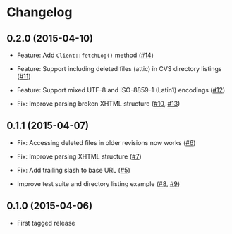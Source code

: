 # Changelog

## 0.2.0 (2015-04-10)

* Feature: Add `Client::fetchLog()` method
  ([#14](https://github.com/clue/php-viewvc-api-react/pull/14))

* Feature: Support including deleted files (attic) in CVS directory listings
  ([#11](https://github.com/clue/php-viewvc-api-react/pull/11))

* Feature: Support mixed UTF-8 and ISO-8859-1 (Latin1) encodings
  ([#12](https://github.com/clue/php-viewvc-api-react/pull/12))

* Fix: Improve parsing broken XHTML structure
  ([#10](https://github.com/clue/php-viewvc-api-react/pull/10), [#13](https://github.com/clue/php-viewvc-api-react/pull/13))

## 0.1.1 (2015-04-07)

* Fix: Accessing deleted files in older revisions now works
  ([#6](https://github.com/clue/php-viewvc-api-react/pull/6))

* Fix: Improve parsing XHTML structure
  ([#7](https://github.com/clue/php-viewvc-api-react/pull/7))

* Fix: Add trailing slash to base URL
  ([#5](https://github.com/clue/php-viewvc-api-react/pull/5))

* Improve test suite and directory listing example
  ([#8](https://github.com/clue/php-viewvc-api-react/pull/8), [#9](https://github.com/clue/php-viewvc-api-react/pull/9))

## 0.1.0 (2015-04-06)

* First tagged release
